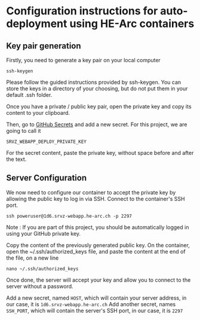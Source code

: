 # Configuration instructions for auto-deployment using HE-Arc containers

## Key pair generation

Firstly, you need to generate a key pair on your local computer

```
ssh-keygen
```

Please follow the guided instructions provided by ssh-keygen. You can store the keys in a directory of your choosing, but do not put them in your default .ssh folder.

Once you have a private / public key pair, open the private key and copy its content to your clipboard.

Then, go to [GitHub Secrets](https://github.com/HE-Arc/museodio/settings/secrets) and add  a new secret. For this project, we are going to call it
```
SRVZ_WEBAPP_DEPLOY_PRIVATE_KEY
```

For the secret content, paste the private key, without space before and after the text.

## Server Configuration

We now need to configure our container to accept the private key by allowing the public key to log in via SSH.
Connect to the container's SSH port.

```
ssh poweruser@1d6.srvz-webapp.he-arc.ch -p 2297
```

Note : If you are part of this project, you should be automatically logged in using your GitHub private key.

Copy the content of the previously generated public key.
On the container, open the ~/.ssh/authorized_keys file, and paste the content at the end of the file, on a new line

```
nano ~/.ssh/authorized_keys
```

Once done, the server will accept your key and allow you to connect to the server without a password.

Add a new secret, named `HOST`, which will contain your server address, in our case, it is `1d6.srvz-webapp.he-arc.ch`
Add another secret, names `SSH_PORT`, which will contain the server's SSH port, in our case, it is `2297`
